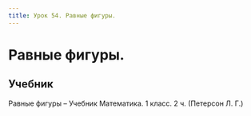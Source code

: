 ```yaml
---
title: Урок 54. Равные фигуры.
---
```


# Равные фигуры.

## Учебник

Равные фигуры – Учебник Математика. 1 класс. 2 ч. (Петерсон Л. Г.)